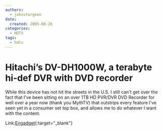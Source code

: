 ```yaml
---
authors:
  - johnsturgeon
date:
  created: 2005-08-26
categories:
  - HDTV
tags:
  - hdtv
---
```


# Hitachi’s DV-DH1000W, a terabyte hi-def DVR with DVD recorder

While this device has not hit the streets in the U.S. I still can't get over the fact that I've been sitting on an over 1TB HD PVR/DVR DVD Recorder for well over a year now (thank you MythTV) that outstrips every feature I've seen yet in a consumer set top box, and allows me to do whatever I want with the content.  

Link:[Engadget](http://homeentertainment.engadget.com/entry/1234000147055779/){:target="_blank"}
